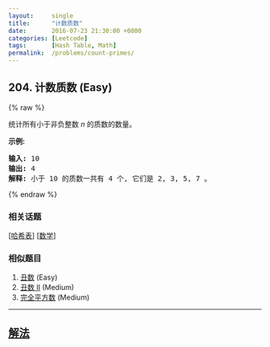 ```yaml
---
layout:     single
title:      "计数质数"
date:       2016-07-23 21:30:00 +0800
categories: [Leetcode]
tags:       [Hash Table, Math]
permalink:  /problems/count-primes/
---
```


## 204. 计数质数 (Easy)

{% raw %}

<p>统计所有小于非负整数&nbsp;<em>n&nbsp;</em>的质数的数量。</p>

<p><strong>示例:</strong></p>

<pre><strong>输入:</strong> 10
<strong>输出:</strong> 4
<strong>解释:</strong> 小于 10 的质数一共有 4 个, 它们是 2, 3, 5, 7 。
</pre>

{% endraw %}

### 相关话题
  [[哈希表](https://github.com/openset/leetcode/tree/master/tag/hash-table/README.md)]
  [[数学](https://github.com/openset/leetcode/tree/master/tag/math/README.md)]

### 相似题目
  1. [丑数](/problems/ugly-number) (Easy)
  1. [丑数 II](/problems/ugly-number-ii) (Medium)
  1. [完全平方数](/problems/perfect-squares) (Medium)

---

## [解法](https://github.com/openset/leetcode/tree/master/problems/count-primes)
